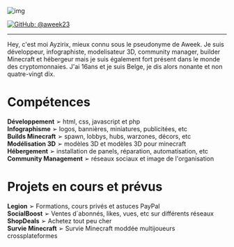 ![img](https://cdn.discordapp.com/attachments/928644758560194620/929118396107337799/1641589471450.png)

[![GitHub: @aweek23](https://img.shields.io/github/followers/aweek23?label=follow&style=social)](https://github.com/aweek23)
- - - 
Hey, c'est moi Ayzirix, mieux connu sous le pseudonyme de Aweek. Je suis développeur, infographiste, modelisateur 3D, community manager, builder Minecraft et hébergeur mais je suis également fort présent dans le monde des cryptomonnaies. J'ai 16ans et je suis Belge, je dis alors nonante et non quatre-vingt dix.
# Compétences
<b>Développement</b> ➢ html, css, javascript et php
<br /><b>Infographisme</b> ➢ logos, bannières, miniatures, publicitées, etc
<br /><b>Builds Minecraft</b> ➢ spawn, lobbys, hubs, warzones, décors, etc
<br /><b>Modélisation 3D</b> ➢ modèles 3D et modèles 3D pour minecraft
<br /><b>Hébergement</b> ➢ installation de panels, réparation, automatisation, etc
<br /><b>Community Management</b> ➢ réseaux sociaux et image de l'organisation

# Projets en cours et prévus
<b>Legion</b> ➢ Formations, cours privés et astuces PayPal
<br /><b>SocialBoost</b> ➢ Ventes d´abonnés, likes, vues, etc sur différents réseaux
<br /><b>ShopDeals</b> ➢ Achetez tout peu cher
<br /><b>Survie Minecraft</b> ➢ Survie Minecraft moddée multijoueurs crossplateformes
